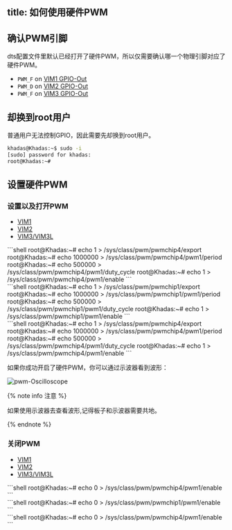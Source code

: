 title: 如何使用硬件PWM
---

## 确认PWM引脚

dts配置文件里默认已经打开了硬件PWM，所以仅需要确认哪一个物理引脚对应了硬件PWM。

* `PWM_F` on [VIM1 GPIO-Out](/zh-cn/vim1/index.html#GPIO-Pin-Out)
* `PWM_D` on [VIM2 GPIO-Out](/zh-cn/vim2/index.html#GPIO-Pinout)
* `PWM_F` on [VIM3 GPIO-Out](/zh-cn/vim3/index.html#GPIO-Pinout)

## 却换到root用户

普通用户无法控制GPIO，因此需要先却换到root用户。

```bash
khadas@Khadas:~$ sudo -i
[sudo] password for khadas:
root@Khadas:~#
```

## 设置硬件PWM

### 设置以及打开PWM

<ul class="nav nav-tabs" id="myTab" role="tablist">
  <li class="nav-item" role="presentation">
    <a class="nav-link active" id="home-tab" data-toggle="tab" href="#vim1-enable" role="tab" aria-controls="vim1" aria-selected="true">VIM1</a>
  </li>
  <li class="nav-item" role="presentation">
    <a class="nav-link" id="profile-tab" data-toggle="tab" href="#vim2-enable" role="tab" aria-controls="vim2" aria-selected="false">VIM2</a>
  </li>
  <li class="nav-item" role="presentation">
    <a class="nav-link" id="contact-tab" data-toggle="tab" href="#vim3-enable" role="tab" aria-controls="vim3" aria-selected="false">VIM3/VIM3L</a>
  </li>
</ul>
<div class="tab-content" id="myTabContent">
  <div class="tab-pane fade show active" id="vim1-enable" role="tabpanel" aria-labelledby="vim1-tab">
    ```shell
    root@Khadas:~# echo 1 > /sys/class/pwm/pwmchip4/export
    root@Khadas:~# echo 1000000 > /sys/class/pwm/pwmchip4/pwm1/period
    root@Khadas:~# echo 500000 > /sys/class/pwm/pwmchip4/pwm1/duty_cycle
    root@Khadas:~# echo 1 > /sys/class/pwm/pwmchip4/pwm1/enable
    ```
  </div>
  <div class="tab-pane fade" id="vim2-enable" role="tabpanel" aria-labelledby="vim2-tab">
    ```shell
    root@Khadas:~# echo 1 > /sys/class/pwm/pwmchip1/export
    root@Khadas:~# echo 1000000 > /sys/class/pwm/pwmchip1/pwm1/period
    root@Khadas:~# echo 500000 > /sys/class/pwm/pwmchip1/pwm1/duty_cycle
    root@Khadas:~# echo 1 > /sys/class/pwm/pwmchip1/pwm1/enable
    ```
  </div>
  <div class="tab-pane fade" id="vim3-enable" role="tabpanel" aria-labelledby="vim3-tab">
    ```shell
    root@Khadas:~# echo 1 > /sys/class/pwm/pwmchip4/export
    root@Khadas:~# echo 1000000 > /sys/class/pwm/pwmchip4/pwm1/period
    root@Khadas:~# echo 500000 > /sys/class/pwm/pwmchip4/pwm1/duty_cycle
    root@Khadas:~# echo 1 > /sys/class/pwm/pwmchip4/pwm1/enable
    ```
  </div>
</div>

如果你成功开启了硬件PWM，你可以通过示波器看到波形：

![pwm-Oscilloscope](/images/vim1/pwm-Oscilloscope.jpg)

{% note info 注意 %}

如果使用示波器去查看波形,记得板子和示波器需要共地。

{% endnote %}

### 关闭PWM

<ul class="nav nav-tabs" id="myTab" role="tablist">
  <li class="nav-item" role="presentation">
    <a class="nav-link active" id="home-tab" data-toggle="tab" href="#vim1-disable" role="tab" aria-controls="vim1" aria-selected="true">VIM1</a>
  </li>
  <li class="nav-item" role="presentation">
    <a class="nav-link" id="profile-tab" data-toggle="tab" href="#vim2-disable" role="tab" aria-controls="vim2" aria-selected="false">VIM2</a>
  </li>
  <li class="nav-item" role="presentation">
    <a class="nav-link" id="contact-tab" data-toggle="tab" href="#vim3-disable" role="tab" aria-controls="vim3" aria-selected="false">VIM3/VIM3L</a>
  </li>
</ul>
<div class="tab-content" id="myTabContent">
  <div class="tab-pane fade show active" id="vim1-disable" role="tabpanel" aria-labelledby="vim1-tab">
  ```shell
  root@Khadas:~# echo 0 > /sys/class/pwm/pwmchip4/pwm1/enable
  ```
  </div>
  <div class="tab-pane fade" id="vim2-disable" role="tabpanel" aria-labelledby="vim2-tab">
  ```shell
  root@Khadas:~# echo 0 > /sys/class/pwm/pwmchip1/pwm1/enable
  ```
  </div>
  <div class="tab-pane fade" id="vim3-disable" role="tabpanel" aria-labelledby="vim3-tab">
  ```shell
  root@Khadas:~# echo 0 > /sys/class/pwm/pwmchip4/pwm1/enable
  ```
  </div>
</div>

